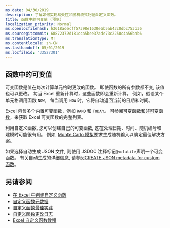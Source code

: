 ```yaml
---
ms.date: 04/30/2019
description: 了解如何实现易失性和脱机流式处理自定义函数。
title: 函数中的可变值 (预览)
localization_priority: Normal
ms.openlocfilehash: 63618adecff57398e1630e6b5ab43c0dbc753b36
ms.sourcegitcommit: 68872372d181cca5bee37ade73c2250c4a56bab6
ms.translationtype: MT
ms.contentlocale: zh-CN
ms.lasthandoff: 05/01/2019
ms.locfileid: "33527301"
---
```

## <a name="volatile-values-in-functions"></a>函数中的可变值

可变函数是值在每次计算单元格时更改的函数。 即使函数的所有参数都不变, 该值也可以更改。 每当 Excel 重新计算时，这些函数即会重新计算。 例如，假设某个单元格调用函数 `NOW`。 每当调用 `NOW` 时，它将自动返回当前的日期和时间。

Excel 包含多个内置可变函数，例如 `RAND` 和 `TODAY`。 可参阅[可变函数和非可变函数](/office/client-developer/excel/excel-recalculation#volatile-and-non-volatile-functions)，来获取 Excel 可变函数的完整列表。

利用自定义函数, 您可以创建自己的可变函数, 这在处理日期、时间、随机编号和建模时可能很有用。 例如, [Monte Carlo 模拟](https://en.wikipedia.org/wiki/Monte_Carlo_method
)要求生成随机输入以确定最佳解决方案。

如果选择自动生成 JSON 文件, 则使用 JSDOC 注释标记`@volatile`声明一个可变函数。 有关自动生成的详细信息, 请参阅[CREATE JSON metadata for custom 函数](custom-functions-json-autogeneration.md)。

## <a name="see-also"></a>另请参阅

* [在 Excel 中创建自定义函数](custom-functions-overview.md)
* [自定义函数元数据](custom-functions-json.md)
* [自定义函数最佳实践](custom-functions-best-practices.md)
* [自定义函数更改日志](custom-functions-changelog.md)
* [Excel 自定义函数教程](../tutorials/excel-tutorial-create-custom-functions.md)
